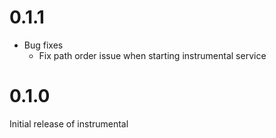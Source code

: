 # 0.1.1

* Bug fixes
  * Fix path order issue when starting instrumental service

# 0.1.0

Initial release of instrumental
